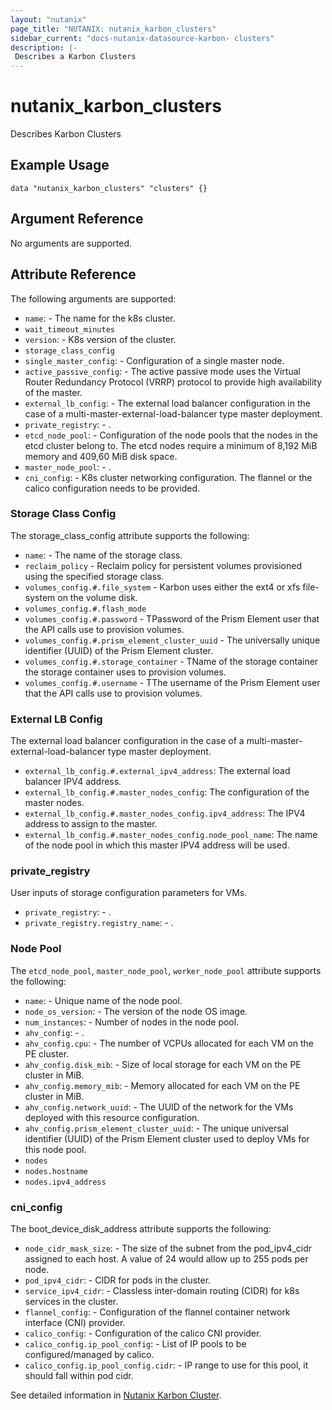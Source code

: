 ```yaml
---
layout: "nutanix"
page_title: "NUTANIX: nutanix_karbon_clusters"
sidebar_current: "docs-nutanix-datasource-karbon- clusters"
description: |-
 Describes a Karbon Clusters
---
```


# nutanix_karbon_clusters

Describes Karbon Clusters

## Example Usage

```hcl
data "nutanix_karbon_clusters" "clusters" {}
```

## Argument Reference

No arguments are supported.

## Attribute Reference

The following arguments are supported:

* `name`: - The name for the k8s cluster.
* `wait_timeout_minutes`
* `version`: - K8s version of the cluster.
* `storage_class_config`
* `single_master_config`: - Configuration of a single master node.
* `active_passive_config`: - The active passive mode uses the Virtual Router Redundancy Protocol (VRRP) protocol to provide high availability of the master.
* `external_lb_config`: - The external load balancer configuration in the case of a multi-master-external-load-balancer type master deployment.
* `private_registry`: - .
* `etcd_node_pool`: - Configuration of the node pools that the nodes in the etcd cluster belong to. The etcd nodes require a minimum of 8,192 MiB memory and 409,60 MiB disk space.
* `master_node_pool`: - .
* `cni_config`: - K8s cluster networking configuration. The flannel or the calico configuration needs to be provided.

### Storage Class Config

The storage_class_config attribute supports the following:

* `name`: - The name of the storage class.
* `reclaim_policy` - Reclaim policy for persistent volumes provisioned using the specified storage class.
* `volumes_config.#.file_system` - Karbon uses either the ext4 or xfs file-system on the volume disk.
* `volumes_config.#.flash_mode`
* `volumes_config.#.password` - TPassword of the Prism Element user that the API calls use to provision volumes.
* `volumes_config.#.prism_element_cluster_uuid` - The universally unique identifier (UUID) of the Prism Element cluster.
* `volumes_config.#.storage_container` - TName of the storage container the storage container uses to provision volumes.
* `volumes_config.#.username` - TThe username of the Prism Element user that the API calls use to provision volumes.


### External LB Config

The external load balancer configuration in the case of a multi-master-external-load-balancer type master deployment.

* `external_lb_config.#.external_ipv4_address`: The external load balancer IPV4 address.
* `external_lb_config.#.master_nodes_config`: The configuration of the master nodes.
* `external_lb_config.#.master_nodes_config.ipv4_address`: The IPV4 address to assign to the master.
* `external_lb_config.#.master_nodes_config.node_pool_name`: The name of the node pool in which this master IPV4 address will be used.

### private_registry
User inputs of storage configuration parameters for VMs.

* `private_registry`: - .
* `private_registry.registry_name`: - .

### Node Pool

The `etcd_node_pool`, `master_node_pool`, `worker_node_pool` attribute supports the following:

* `name`: - Unique name of the node pool.
* `node_os_version`: - The version of the node OS image.
* `num_instances`: - Number of nodes in the node pool.
* `ahv_config`: - .
* `ahv_config.cpu`: - The number of VCPUs allocated for each VM on the PE cluster.
* `ahv_config.disk_mib`: - Size of local storage for each VM on the PE cluster in MiB.
* `ahv_config.memory_mib`: - Memory allocated for each VM on the PE cluster in MiB.
* `ahv_config.network_uuid`: - The UUID of the network for the VMs deployed with this resource configuration.
* `ahv_config.prism_element_cluster_uuid`: - The unique universal identifier (UUID) of the Prism Element cluster used to deploy VMs for this node pool.
* `nodes`
* `nodes.hostname`
* `nodes.ipv4_address`

### cni_config

The boot_device_disk_address attribute supports the following:

* `node_cidr_mask_size`: - The size of the subnet from the pod_ipv4_cidr assigned to each host. A value of 24 would allow up to 255 pods per node.
* `pod_ipv4_cidr`: - CIDR for pods in the cluster.
* `service_ipv4_cidr`: - Classless inter-domain routing (CIDR) for k8s services in the cluster.
* `flannel_config`: - Configuration of the flannel container network interface (CNI) provider.
* `calico_config`: - Configuration of the calico CNI provider.
* `calico_config.ip_pool_config`: - List of IP pools to be configured/managed by calico.
* `calico_config.ip_pool_config.cidr`: - IP range to use for this pool, it should fall within pod cidr.

See detailed information in [Nutanix Karbon Cluster](https://www.nutanix.dev/api_references/karbon/#/b3A6NDM0MDU2NTE-list-all-of-the-k8s-clusters).